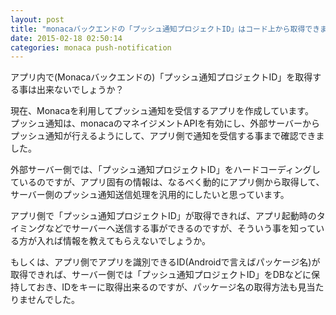 ```yaml
---
layout: post
title: "monacaバックエンドの「プッシュ通知プロジェクトID」はコード上から取得できますか？"
date: 2015-02-18 02:50:14
categories: monaca push-notification
---
```

<p>アプリ内で(Monacaバックエンドの)「プッシュ通知プロジェクトID」を取得する事は出来ないでしょうか？</p>

<p>現在、Monacaを利用してプッシュ通知を受信するアプリを作成しています。<br>
プッシュ通知は、monacaのマネイジメントAPIを有効にし、外部サーバーからプッシュ通知が行えるようにして、アプリ側で通知を受信する事まで確認できました。</p>

<p>外部サーバー側では、「プッシュ通知プロジェクトID」をハードコーディングしているのですが、アプリ固有の情報は、なるべく動的にアプリ側から取得して、サーバー側のプッシュ通知送信処理を汎用的にしたいと思っています。</p>

<p>アプリ側で「プッシュ通知プロジェクトID」が取得できれば、アプリ起動時のタイミングなどでサーバーへ送信する事ができるのですが、そういう事を知っている方が入れば情報を教えてもらえないでしょうか。</p>

<p>もしくは、アプリ側でアプリを識別できるID(Androidで言えばパッケージ名)が取得できれば、サーバー側では「プッシュ通知プロジェクトID」をDBなどに保持しておき、IDをキーに取得出来るのですが、パッケージ名の取得方法も見当たりませんでした。</p>
